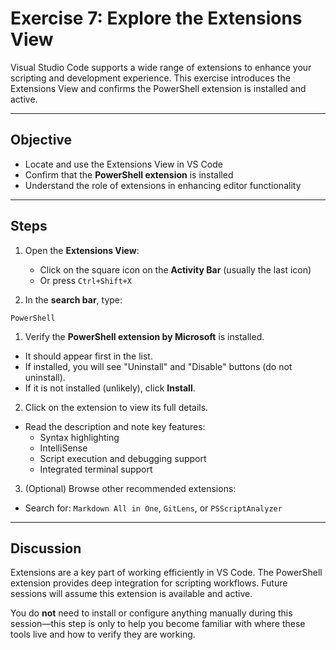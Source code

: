 
# Exercise 7: Explore the Extensions View

Visual Studio Code supports a wide range of extensions to enhance your scripting and development experience. This exercise introduces the Extensions View and confirms the PowerShell extension is installed and active.

---

## Objective

- Locate and use the Extensions View in VS Code
- Confirm that the **PowerShell extension** is installed
- Understand the role of extensions in enhancing editor functionality

---

## Steps

1. Open the **Extensions View**:
   - Click on the square icon on the **Activity Bar** (usually the last icon)
   - Or press `Ctrl+Shift+X`

2. In the **search bar**, type:

```text
PowerShell
```

1. Verify the **PowerShell extension by Microsoft** is installed.

- It should appear first in the list.
- If installed, you will see "Uninstall" and "Disable" buttons (do not uninstall).
- If it is not installed (unlikely), click **Install**.

2. Click on the extension to view its full details.

- Read the description and note key features:
  - Syntax highlighting
  - IntelliSense
  - Script execution and debugging support
  - Integrated terminal support

3. (Optional) Browse other recommended extensions:

- Search for: `Markdown All in One`, `GitLens`, or `PSScriptAnalyzer`

---

## Discussion

Extensions are a key part of working efficiently in VS Code. The PowerShell extension provides deep integration for scripting workflows. Future sessions will assume this extension is available and active.

You do **not** need to install or configure anything manually during this session—this step is only to help you become familiar with where these tools live and how to verify they are working.
